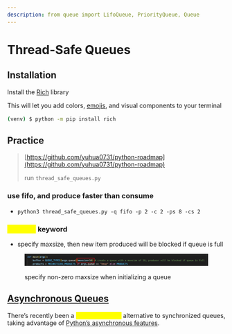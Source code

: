 ```yaml
---
description: from queue import LifoQueue, PriorityQueue, Queue
---
```


# Thread-Safe Queues

## Installation

Install the [Rich](https://pypi.org/project/rich/) library

This will let you add colors, [emojis](https://en.wikipedia.org/wiki/Emoji), and visual components to your terminal

```bash
(venv) $ python -m pip install rich
```

## Practice

> [https://github.com/yuhua0731/python-roadmap](https://github.com/yuhua0731/python-roadmap)
>
> run `thread_safe_queues.py`

### use fifo, and produce faster than consume

* `python3 thread_safe_queues.py -q fifo -p 2 -c 2 -ps 8 -cs 2`

### <mark style="color:yellow;">maxsize</mark> keyword

* specify maxsize, then new item produced will be blocked if queue is full

<figure><img src="../../.gitbook/assets/image (13).png" alt=""><figcaption><p>specify non-zero maxsize when initializing a queue</p></figcaption></figure>

## [Asynchronous Queues](https://app.gitbook.com/o/Mn9MdOeo1gYqJ3t2eDyE/s/CQCTmD2dmvBk81v6yd7L/\~/changes/36/python-roadmap/asynchronous) <a href="#using-asynchronous-queues" id="using-asynchronous-queues"></a>

There’s recently been a <mark style="color:yellow;">single-threaded</mark> alternative to synchronized queues, taking advantage of [Python’s asynchronous features](https://realpython.com/python-async-features/).
